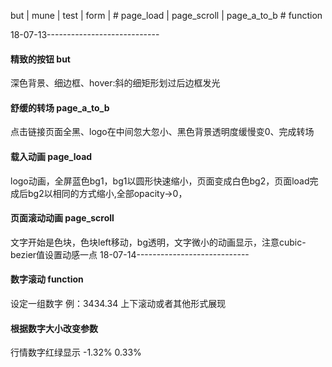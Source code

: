 but | mune | test | form | #
page_load | page_scroll | page_a_to_b #
function

18-07-13----------------------------
#### 精致的按钮 but
深色背景、细边框、hover:斜的细矩形划过后边框发光
#### 舒缓的转场 page_a_to_b
点击链接页面全黑、logo在中间忽大忽小、黑色背景透明度缓慢变0、完成转场
#### 载入动画 page_load
logo动画，全屏蓝色bg1，bg1以圆形快速缩小，页面变成白色bg2，页面load完成后bg2以相同的方式缩小,全部opacity->0，
#### 页面滚动动画 page_scroll
文字开始是色块，色块left移动，bg透明，文字微小的动画显示，注意cubic-bezier值设置动感一点
18-07-14----------------------------
#### 数字滚动 function
设定一组数字  例：3434.34  上下滚动或者其他形式展现
#### 根据数字大小改变参数
行情数字红绿显示 -1.32%   0.33%
